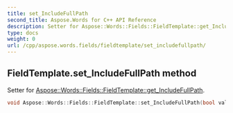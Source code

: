 ```yaml
---
title: set_IncludeFullPath
second_title: Aspose.Words for C++ API Reference
description: Setter for Aspose::Words::Fields::FieldTemplate::get_IncludeFullPath. 
type: docs
weight: 0
url: /cpp/aspose.words.fields/fieldtemplate/set_includefullpath/
---
```

## FieldTemplate.set_IncludeFullPath method


Setter for [Aspose::Words::Fields::FieldTemplate::get_IncludeFullPath](../get_includefullpath/).

```cpp
void Aspose::Words::Fields::FieldTemplate::set_IncludeFullPath(bool value)
```

